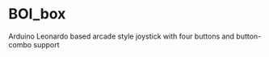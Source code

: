 BOI_box
=======

Arduino Leonardo based arcade style joystick with four buttons and button-combo support
